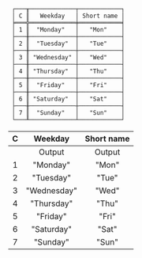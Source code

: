 ```text
 ┌───╥─────────────┬────────────┐
 │ C ║   Weekday   │ Short name │
 ╞═══╬═════════════╪════════════╡
 │ 1 ║  "Monday"   │   "Mon"    │
 ├───╫─────────────┼────────────┤
 │ 2 ║  "Tuesday"  │   "Tue"    │
 ├───╫─────────────┼────────────┤
 │ 3 ║ "Wednesday" │   "Wed"    │
 ├───╫─────────────┼────────────┤
 │ 4 ║ "Thursday"  │   "Thu"    │
 ├───╫─────────────┼────────────┤
 │ 5 ║  "Friday"   │   "Fri"    │
 ├───╫─────────────┼────────────┤
 │ 6 ║ "Saturday"  │   "Sat"    │
 ├───╫─────────────┼────────────┤
 │ 7 ║  "Sunday"   │   "Sun"    │
 └───╨─────────────┴────────────┘
```

| C |   Weekday   | Short name |
|:-:|:-----------:|:----------:|
|   |   Output    |   Output   |
| 1 |  "Monday"   |   "Mon"    |
| 2 |  "Tuesday"  |   "Tue"    |
| 3 | "Wednesday" |   "Wed"    |
| 4 | "Thursday"  |   "Thu"    |
| 5 |  "Friday"   |   "Fri"    |
| 6 | "Saturday"  |   "Sat"    |
| 7 |  "Sunday"   |   "Sun"    |
